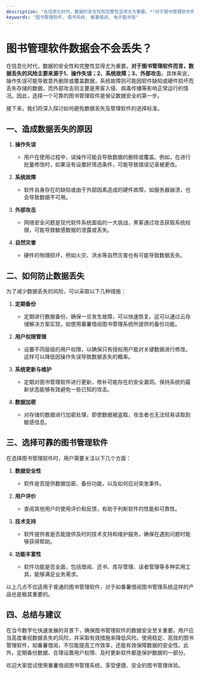 ```yaml
---
description: "在信息化时代，数据的安全性和完整性显得尤为重要。**对于图书管理软件而言，数据丢失的风险主要来源于1、操作失误；2、系统故障；3、外部攻击**。具体来说，操作失误可能导致意外删除或覆盖数据，系统故障则可能因软件缺陷或硬件损坏而丢失存储的数据，而外部攻击则主要是黑客入侵、病毒传播等影响正常运行的情况。因此，选择一个可靠的图书管理软件是保证数据安全的第一步。"
keywords: "图书管理软件, 借书系统, 番薯借阅, 电子图书馆"
---
```

# 图书管理软件数据会不会丢失？

在信息化时代，数据的安全性和完整性显得尤为重要。**对于图书管理软件而言，数据丢失的风险主要来源于1、操作失误；2、系统故障；3、外部攻击**。具体来说，操作失误可能导致意外删除或覆盖数据，系统故障则可能因软件缺陷或硬件损坏而丢失存储的数据，而外部攻击则主要是黑客入侵、病毒传播等影响正常运行的情况。因此，选择一个可靠的图书管理软件是保证数据安全的第一步。

接下来，我们将深入探讨如何避免数据丢失及管理软件的选择标准。

## **一、造成数据丢失的原因**

1. **操作失误**
   - 用户在使用过程中，误操作可能会导致数据的删除或覆盖。例如，在进行批量修改时，如果没有设置好筛选条件，可能导致错误记录被更改。

2. **系统故障**
   - 软件自身存在的缺陷或由于外部因素造成的硬件故障，如服务器崩溃，也会导致数据不可用。

3. **外部攻击**
   - 网络安全问题是现代软件系统面临的一大挑战，黑客通过攻击获取系统权限，可能导致敏感数据的泄露或丢失。

4. **自然灾害**
   - 硬件的物理损坏，例如火灾、洪水等自然灾害也有可能导致数据丢失。

## **二、如何防止数据丢失**

为了减少数据丢失的风险，可以采取以下几种措施：

1. **定期备份**
   - 定期进行数据备份，确保一旦发生故障，可以快速恢复。这可以通过云存储解决方案实现，如使用番薯借阅图书管理系统所提供的备份功能。

2. **用户权限管理**
   - 设置不同层级的用户权限，以确保只有授权用户能对关键数据进行修改。这样可以降低因操作失误导致数据丢失的概率。

3. **系统更新与维护**
   - 定期对图书管理软件进行更新，修补可能存在的安全漏洞。保持系统的最新状态能够有效避免一些已知的攻击。

4. **数据加密**
   - 对存储的数据进行加密处理，即使数据被盗取，攻击者也无法轻易读取到敏感信息。

## **三、选择可靠的图书管理软件**

在选择图书管理软件时，用户需要关注以下几个方面：

1. **数据安全性**
   - 软件是否提供数据加密、备份功能，以及如何应对突发事件。

2. **用户评价**
   - 查阅其他用户的使用评价和反馈，有助于判断软件的性能和可靠性。

3. **技术支持**
   - 软件提供者是否能提供及时的技术支持和维护服务，确保在遇到问题时能够获得帮助。

4. **功能丰富性**
   - 软件功能是否全面，包括借阅、还书、库存管理、读者管理等多种实用工具，能够满足业务需求。

以上几点不仅适用于普通的图书管理软件，对于如番薯借阅图书管理系统这样的产品也是极其重要的。

## **四、总结与建议**

在当今数字化快速发展的背景下，确保图书管理软件的数据安全至关重要。用户应当高度重视数据丢失的风险，并采取有效措施来降低风险。使用稳定、高效的图书管理软件，如番薯借阅，不仅能提高工作效率，还能有效保障数据的安全性。此外，定期备份数据、合理设置用户权限、及时更新软件都是保护数据的一部分。

欢迎大家尝试使用番薯借阅图书管理系统，享受便捷、安全的图书管理体验。
